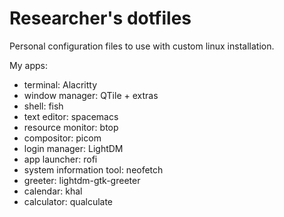 # Researcher's dotfiles
Personal configuration files to use with custom linux installation.

My apps:
- terminal: Alacritty
- window manager: QTile + extras
- shell: fish
- text editor: spacemacs
- resource monitor: btop
- compositor: picom
- login manager: LightDM
- app launcher: rofi
- system information tool: neofetch
- greeter: lightdm-gtk-greeter
- calendar: khal
- calculator: qualculate
